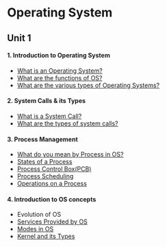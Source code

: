 # Operating System <br />
## Unit 1 <br />
#### 1. Introduction to Operating System 
- <a href="https://www.youtube.com/watch?v=YwqexcfbucE&list=PLmXKhU9FNesSFvj6gASuWmQd23Ul5omtD&index=1">What is an Operating System?</a>
- <a href="https://www.youtube.com/watch?v=ENYFsXTaV2Y&list=PLmXKhU9FNesSFvj6gASuWmQd23Ul5omtD&index=2">What are the functions of OS?</a>
- <a href="https://www.youtube.com/playlist?list=PLLDv5YXzs14hhF7jI9YTkj3B2Wr31rXTi">What are the various types of Operating Systems?</a>
#### 2. System Calls & its Types
- <a href="https://www.youtube.com/watch?v=lhToWeuWWfw&index=9&list=PLBlnK6fEyqRiVhbXDGLXDk_OQAeuVcp2O">What is a System Call?</a>
- <a href="https://www.youtube.com/watch?v=EavqupVh8ls&list=PLBlnK6fEyqRiVhbXDGLXDk_OQAeuVcp2O&index=10">What are the types of system calls?</a>
#### 3. Process Management
- <a href="https://www.youtube.com/watch?v=OrM7nZcxXZU&list=PLBlnK6fEyqRiVhbXDGLXDk_OQAeuVcp2O&index=16">What do you mean by Process in OS?</a>
- <a href="https://www.youtube.com/watch?v=jZ_6PXoaoxo&list=PLBlnK6fEyqRiVhbXDGLXDk_OQAeuVcp2O&index=17">States of a Process</a>
- <a href="https://www.youtube.com/watch?v=4s2MKuVYKV8&index=18&list=PLBlnK6fEyqRiVhbXDGLXDk_OQAeuVcp2O">Process Control Box(PCB)</a>
- <a href="https://www.youtube.com/watch?v=2h3eWaPx8SA&index=19&list=PLBlnK6fEyqRiVhbXDGLXDk_OQAeuVcp2O">Process Scheduling</a>
- <a href="">Operations on a Process</a>
#### 4. Introduction to OS concepts
- Evolution of OS
- <a href="https://www.youtube.com/watch?v=TQWERtMoKbI&index=7&list=PLBlnK6fEyqRiVhbXDGLXDk_OQAeuVcp2O">Services Provided by OS</a>
- <a href="https://www.youtube.com/watch?v=8duV1LLHHJU&pbjreload=10">Modes in OS</a>
- <a href="https://github.com/nu11secur1ty/Kernel-and-Types-of-kernels/blob/master/Kernel%20and%20Types%20of%20kernels.md">Kernel and its Types</a>
